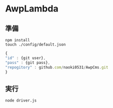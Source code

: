 # AwpLambda

## 準備
```
npm install
touch ./config/default.json
```

```javascript
{
"id" : {git user},
"pass" : {git pass},
"repogitory" : github.com/naoki0531/AwpCms.git
}
```

## 実行
```
node driver.js
```

